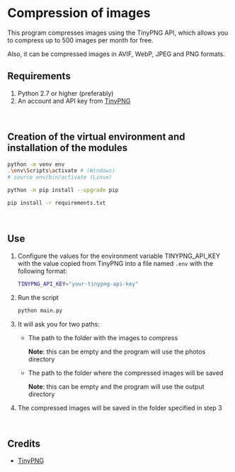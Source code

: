 # Compression of images

This program compresses images using the TinyPNG API, which allows you to compress up to 500 images per month for free.

Also, it can be compressed images in AVIF, WebP, JPEG and PNG formats.

## Requirements

1. Python 2.7 or higher (preferably)
2. An account and API key from [TinyPNG](https://tinypng.com/developers)

<br>

## Creation of the virtual environment and installation of the modules

```bash
python -m venv env
.\env\Scripts\activate # (Windows)
# source env/bin/activate (Linux)

python -m pip install --upgrade pip

pip install -r requirements.txt
```

<br>

## Use

1. Configure the values for the environment variable TINYPNG_API_KEY with the value copied from TinyPNG into a file named `.env` with the following format:
    ```bash
    TINYPNG_API_KEY="your-tinypng-api-key"
    ```
2. Run the script
    ```bash
    python main.py
    ```
3. It will ask you for two paths:
    - The path to the folder with the images to compress 
        
        **Note**: this can be empty and the program will use the photos directory

    - The path to the folder where the compressed images will be saved 
    
        **Note**: this can be empty and the program will use the output directory

4. The compressed images will be saved in the folder specified in step 3

<br>

## Credits

- [TinyPNG](https://tinypng.com/)